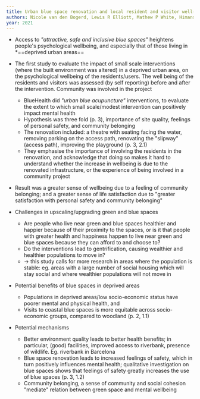 ```yaml
---
title: Urban blue space renovation and local resident and visitor well-being: A case study from Plymouth, UK
authors: Nicole van den Bogerd, Lewis R Elliott, Mathew P White, Himansu S Mishra, Simon Bell, Miriam Porter, Zoë Sydenham, Joanne K Garrett, Lora E Fleming
year: 2021
---
```


- Access to *"attractive, safe and inclusive blue spaces"* heightens people's psychological wellbeing, and especially that of those living in *==deprived urban areas==
- The first study to evaluate the impact of small scale interventions (where the built environment was altered) in a deprived urban area, on the psychological wellbeing of the residents/users. The well being of the residents and visitors was assessed (by self reporting) before and after the intervention. Community was involved in the project
	- BlueHealth did *"urban blue acupuncture"* interventions, to evaluate the extent to which small scale/modest intervention can positively impact mental health
	- Hypothesis was three fold (p. 3), importance of site quality, feelings of personal safety, and community belonging
	- The renovation included: a theatre with seating facing the water, removing parking on the access path, renovating the "slipway" (access path), improving the playground (p. 3, 2.1)
	- They emphasise the importance of involving the residents in the renovation, and acknowledge that doing so makes it hard to understand whether the increase in wellbeing is due to the renovated infrastructure, or the experience of being involved in a community project
- Result was a greater sense of wellbeing due to a feeling of community belonging; and a greater sense of life satisfaction due to "greater satisfaction with personal safety and community belonging"

- Challenges in upscaling/upgrading green and blue spaces
	- Are people who live near green and blue spaces healthier and happier because of their proximity to the spaces, or is it that people with greater health and happiness happen to live near green and blue spaces because they can afford to and choose to?
	- Do the interventions lead to gentrification, causing wealthier and healthier populations to move in?
	- $\rightarrow$ this study calls for more research in areas where the population is stable: eg. areas with a large number of social housing which will stay social and where wealthier populations will not move in
- Potential benefits of blue spaces in deprived areas
	- Populations in deprived areas/low socio-economic status have poorer mental and physical health, and 
	- Visits to coastal blue spaces is more equitable across socio-economic groups, compared to woodland (p. 2, 1.1)

- Potential mechanisms
	- Better environment quality leads to better health benefits; in particular, (good) facilities, improved access to riverbank, presence of wildlife. Eg. riverbank in Barcelona
	- Blue space renovation leads to increased feelings of safety, which in turn positively influences mental health; qualitative investigation on blue spaces shows that feelings of safety greatly increases the use of blue spaces (p. 3, 1.2) 
	- Community belonging, a sense of community and social cohesion "mediate" relation between green space and mental wellbeing